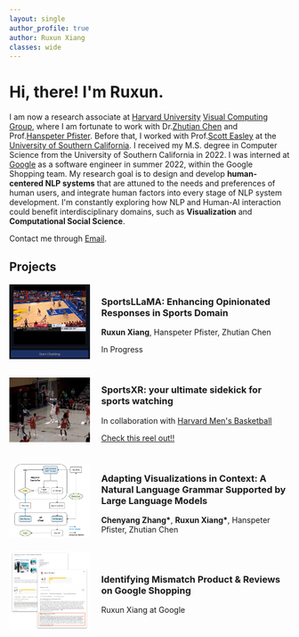 ```yaml
---
layout: single
author_profile: true
author: Ruxun Xiang
classes: wide
---
```

<div>
<h1>Hi, there! I'm Ruxun.</h1>
</div>


I am now a research associate at [Harvard University](https://www.harvard.edu/) 
[Visual Computing Group](https://vcg.seas.harvard.edu/), 
where I am fortunate to work with Dr.[Zhutian Chen](https://chenzhutian.org/) and 
Prof.[Hanspeter Pfister](https://seas.harvard.edu/person/hanspeter-pfister). 
Before that, I worked with Prof.[Scott Easley](https://viterbi.usc.edu/directory/faculty/Easley/Scott) 
at the [University of Southern California](https://www.usc.edu/).
I received my M.S. degree in Computer Science from the University of Southern California in 2022.
I was interned at [Google](https://about.google/) as a software engineer in summer 2022, 
within the Google Shopping team.
My research goal is to design and develop **human-centered NLP systems** that are attuned to the needs and preferences of human users, and integrate human factors into every stage of NLP system development.
I'm constantly exploring how NLP and Human-AI interaction could benefit interdisciplinary domains, such as **Visualization** and **Computational Social Science**.


<!-- Find my [CV](https://drive.google.com/file/d/1wEVyiJDqZERCBIzN7_KDWKL29R-NgHuL/view?usp=drive_link) here. -->

Contact me through [Email](mailto:ruxunx@seas.harvard.edu).

## Projects
<div style="display: flex; align-items: center;">

<!-- Left side: Image -->
<div style="flex: 30%;">
   <img src="assets/images/sport.png" alt="Flowchart of Adapting Visualizations" style="max-width: 100%;" >
</div>

<!-- Right side: Text -->
<div style="flex: 70%; padding-left: 20px;">
   <h3>SportsLLaMA: Enhancing Opinionated Responses in Sports Domain</h3>
   <p><strong>Ruxun Xiang</strong>, Hanspeter Pfister, Zhutian Chen</p>
    <p>In Progress</p>
</div>

</div>

<br>

<div style="display: flex; align-items: center;">

<!-- Left side: Image -->
<div style="flex: 30%;">
   <img src="assets/images/MalikMack.jpg" alt="Flowchart of Adapting Visualizations" style="max-width: 100%;" >
</div>

<!-- Right side: Text -->
<div style="flex: 70%; padding-left: 20px;">
   <h3>SportsXR: your ultimate sidekick for sports watching</h3>
   <p>In collaboration with <a href="https://www.instagram.com/harvardmbb/?hl=en">Harvard Men's Basketball</a></p>
   <p><a href="https://www.instagram.com/reel/C0eYsRJutXL/?hl=en">Check this reel out!!</a></p>

</div>

</div>

<br>


<div style="display: flex; align-items: center;">

<!-- Left side: Image -->
<div style="flex: 30%;">
   <img src="assets/images/adap.png" alt="Flowchart of Adapting Visualizations" style="max-width: 100%;">
</div>

<!-- Right side: Text -->
<div style="flex: 70%; padding-left: 20px;">
   <h3>Adapting Visualizations in Context: A Natural Language Grammar Supported by Large Language Models</h3>
   <p><strong>Chenyang Zhang*</strong>, <strong>Ruxun Xiang*</strong>, Hanspeter Pfister, Zhutian Chen</p>
</div>

</div>

<br>

<div style="display: flex; align-items: center;">

<!-- Left side: Image -->
<div style="flex: 30%;">
   <img src="assets/images/google.png" alt="Flowchart of Adapting Visualizations" style="max-width: 100%;">
</div>

<!-- Right side: Text -->
<div style="flex: 70%; padding-left: 20px;">
   <h3>Identifying Mismatch Product & Reviews on Google Shopping</h3>
   <p>Ruxun Xiang at Google</p>
</div>

</div>



